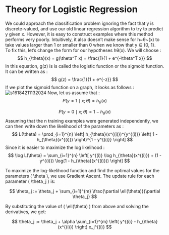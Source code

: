 # Theory for Logistic Regression
We could approach the classification problem ignoring the fact that y is discrete-valued, and use our old linear regression algorithm to try to predict y given x. However, it is easy to construct examples where this method performs very poorly. Intuitively, it also doesn’t make sense for h~θ~(x) to take values larger than 1 or smaller than 0 when we know that y ∈ {0, 1}.  
To fix this, let’s change the form for our hypotheses hθ(x). We will choose :
$$ h_{\theta}(x) = g(\theta^T x) = \frac{1}{1 + e^{-\theta^T x}} $$
In this equation, g(z) is is called the logistic function or the sigmoid function. It can be written as : 
$$ g(z) = \frac{1}{1 + e^{-z}} $$
If we plot the sigmoid function on a graph, it looks as follows :  
![s16184211132024](https://a.okmd.dev/md/6734840a9cf7c.png)
Now, let us assume that :
$$ P(y = 1 \mid x; \theta) = h_{\theta}(x) $$

$$ P(y = 0 \mid x; \theta) = 1 - h_{\theta}(x) $$
Assuming that the n training examples were generated independently, we can then write down the likelihood of the parameters as :
$$ L(\theta) = \prod_{i=1}^{n} \left[ h_{\theta}(x^{(i)})^{y^{(i)}} \left( 1 - h_{\theta}(x^{(i)}) \right)^{1 - y^{(i)}} \right] $$
Since it is easier to maximize the log likelihood :
$$ \log L(\theta) = \sum_{i=1}^{n} \left[ y^{(i)} \log h_{\theta}(x^{(i)}) + (1 - y^{(i)}) \log(1 - h_{\theta}(x^{(i)})) \right] $$

To maximize the log-likelihood function and find the optimal values for the parameters \( \theta \), we use Gradient Ascent. The update rule for each parameter \( \theta_j \) is:

$$ \theta_j := \theta_j + \sum_{i=1}^{m} \frac{\partial \ell(\theta)}{\partial \theta_j} $$

By substituting the value of \( \ell(\theta) \) from above and solving the derivatives, we get:

$$ \theta_j := \theta_j + \alpha \sum_{i=1}^{m} \left( y^{(i)} - h_{\theta}(x^{(i)}) \right) x_j^{(i)} $$

